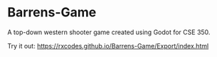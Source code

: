 # Barrens-Game
A top-down western shooter game created using Godot for CSE 350.

Try it out: https://rxcodes.github.io/Barrens-Game/Export/index.html
